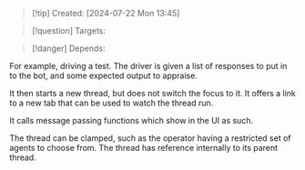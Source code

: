
>[!tip] Created: [2024-07-22 Mon 13:45]

>[!question] Targets: 

>[!danger] Depends: 

For example, driving a test.
The driver is given a list of responses to put in to the bot, and some expected output to appraise.

It then starts a new thread, but does not switch the focus to it.  It offers a link to a new tab that can be used to watch the thread run.

It calls message passing functions which show in the UI as such.


The thread can be clamped, such as the operator having a restricted set of agents to choose from.
The thread has reference internally to its parent thread.